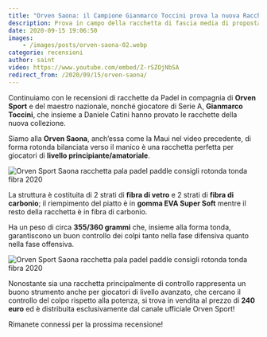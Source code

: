 ```yaml
---
title: "Orven Saona: il Campione Gianmarco Toccini prova la nuova Racchetta da Padel"
description: Prova in campo della racchetta di fascia media di proposta da Orven Sport per la stagione 2020
date: 2020-09-15 19:06:50
images:
    - /images/posts/orven-saona-02.webp
categorie: recensioni
author: saint
video: https://www.youtube.com/embed/Z-rSZOjNbSA
redirect_from: /2020/09/15/orven-saona/
---
```


Continuiamo con le recensioni di racchette da Padel in compagnia di **Orven Sport** e del maestro nazionale, nonché giocatore di Serie A, **Gianmarco Toccini**, che insieme a Daniele Catini hanno provato le racchette della nuova collezione.

Siamo alla **Orven Saona**, anch’essa come la Maui nel video precedente, di forma rotonda bilanciata verso il manico è una racchetta  perfetta per giocatori di **livello principiante/amatoriale**.

![Orven Sport Saona racchetta pala padel paddle consigli rotonda tonda fibra 2020](/images/posts/orven-saona-fronte-padelup.webp)

La struttura è costituita di 2 strati di **fibra di vetro** e 2 strati di **fibra di carbonio**; il riempimento del piatto è in **gomma EVA Super Soft** mentre il resto della racchetta è in fibra di carbonio.

Ha un peso di circa **355/360 grammi** che, insieme alla forma tonda, garantiscono un buon controllo dei colpi tanto nella fase difensiva quanto nella fase offensiva. 

![Orven Sport Saona racchetta pala padel paddle consigli rotonda tonda fibra 2020](/images/posts/orven-saona-01.webp)

Nonostante sia una racchetta principalmente di controllo rappresenta un buono strumento anche per giocatori di livello avanzato, che cercano il controllo del colpo rispetto alla potenza, si trova in vendita al prezzo di **240 euro** ed è distribuita esclusivamente dal canale ufficiale Orven Sport!

Rimanete connessi per la prossima recensione! 
